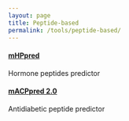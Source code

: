 ```yaml
---
layout: page
title: Peptide-based
permalink: /tools/peptide-based/
---
```


<section id="programs" class="programs">
    <div class="container">
        <div id="Peptide-based" class="row">
            <div class="col-lg-3 col-md-6 d-flex align-items-stretch mt-4 container2" data-aos="zoom-in" data-aos-delay="100">
                <div class="icon-box">
                    <h4><a href="https://balalab-skku.org/mHPpred/" target="_blank" rel="noopener noreferrer">mHPpred</a></h4>
                    <p>Hormone peptides predictor</p>
                </div>
            </div>
            <div class="col-1"></div>
            <div class="col-lg-3 col-md-6 d-flex align-items-stretch mt-4 container2" data-aos="zoom-in" data-aos-delay="100">
                <div class="icon-box">
                    <h4><a href="https://balalab-skku.org/mACPpred2/" target="_blank" rel="noopener noreferrer">mACPpred 2.0</a></h4>
                    <p>Antidiabetic peptide predictor</p>
                </div>
            </div>
        </div>
    </div>
</section>

